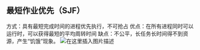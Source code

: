 ## 最短作业优先（SJF）

方式：具有最短完成时间的进程优先执行，不可抢占
优点：在所有进程同时可以运行时，可以获得最短的平均周转时间
缺点：不公平，长任务长时间得不到资源，产生“饥饿”现象。
![在这里插入图片描述](https://img-blog.csdnimg.cn/20200816182950380.png?x-oss-process=image/watermark,type_ZmFuZ3poZW5naGVpdGk,shadow_10,text_aHR0cHM6Ly9ibG9nLmNzZG4ubmV0L2JiYmJvYmJi,size_16,color_FFFFFF,t_70#pic_center)